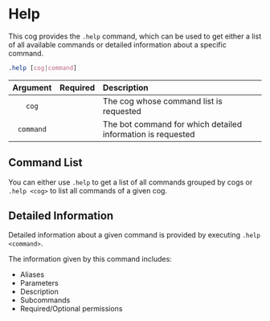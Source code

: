 # Help
This cog provides the `.help` command, which can be used to get either a list of all available commands or detailed information about a specific command.

```css
.help [cog|command]
```

|Argument|Required|Description|
|:------:|:------:|:----------|
|`cog`| |The cog whose command list is requested|
|`command`| |The bot command for which detailed information is requested|

## Command List
You can either use `.help` to get a list of all commands grouped by cogs or `.help <cog>` to list all commands of a given cog.

## Detailed Information
Detailed information about a given command is provided by executing `.help <command>`.

The information given by this command includes:

- Aliases
- Parameters
- Description
- Subcommands
- Required/Optional permissions
